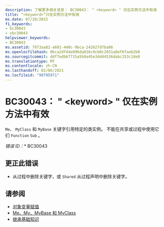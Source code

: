 ```yaml
---
description: 了解更多相关信息： BC30043： " <keyword> " 仅在实例方法中有效
title: “<keyword>”只在实例方法中有效
ms.date: 07/20/2015
f1_keywords:
- bc30043
- vbc30043
helpviewer_keywords:
- BC30043
ms.assetid: 7973aa82-a681-440c-9bca-242627d7ba86
ms.openlocfilehash: 0bca2df44e096da016c9cb0c2031a8ef6faeb2b0
ms.sourcegitcommit: ddf7edb67715a5b9a45e3dd44536dabc153c1de0
ms.translationtype: MT
ms.contentlocale: zh-CN
ms.lasthandoff: 02/06/2021
ms.locfileid: "99795971"
---
```

# <a name="bc30043-keyword-is-valid-only-within-an-instance-method"></a>BC30043： " \<keyword> " 仅在实例方法中有效

`Me`、 `MyClass` 和 `MyBase` 关键字引用特定的类实例。 不能在共享或过程中使用它们 `Function` `Sub` 。

*错误 ID：** BC30043

## <a name="to-correct-this-error"></a>更正此错误

- 从过程中删除关键字，或 `Shared` 从过程声明中删除关键字。

## <a name="see-also"></a>请参阅

- [对象变量赋值](../../programming-guide/language-features/variables/object-variable-assignment.md)
- [Me、My、MyBase 和 MyClass](../../programming-guide/program-structure/me-my-mybase-and-myclass.md)
- [继承基础知识](../../programming-guide/language-features/objects-and-classes/inheritance-basics.md)
